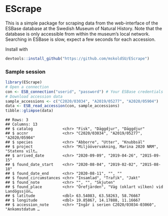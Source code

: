 EScrape
================

This is a simple package for scraping data from the web-interface of the
ESBase database at the Swedish Museum of Natural History. Note that the
database is only accessible from within the museum’s local network.
Searching in ESBase is slow, expect a few seconds for each accession.

Install with

``` r
devtools::install_github("https://github.com/mskoldSU/EScrape")
```

### Sample session

``` r
library(EScrape)
# Open a connection
con <- ESB_connection("userid", "password") # Your ESBase credentials
# Download accession data
sample_accessions <- c("C2020/03034", "A2019/05277", "A2020/05904")
data <- ESB_read_accession(con, sample_accessions)
tibble::glimpse(data)
```

    ## Rows: 3
    ## Columns: 13
    ## $ catalog             <chr> "Fisk", "Däggdjur", "Däggdjur"
    ## $ accnr               <chr> "C2020/03034", "A2019/05277", "A2020/05904"
    ## $ species             <chr> "Abborre", "Utter", "Knubbsäl"
    ## $ project             <chr> "Miljöövervakning, Marina 2020 NRM", "Statens vilt…
    ## $ arrived_date        <chr> "2020-09-09", "2019-04-26", "2015-09-15"
    ## $ found_date_start    <chr> "2020-08-04", "2019-02-02", "2015-08-18"
    ## $ found_date_end      <chr> "2020-08-11", "", ""
    ## $ found_circumstances <chr> "Insamlad", "Trafik", "Jakt"
    ## $ found_note          <chr> "", "", "Skjuten"
    ## $ found_place         <chr> "Örefjärden", "Väg (oklart vilken) vid Landögssjön…
    ## $ latitude            <dbl> 63.54083, 63.58263, 58.76667
    ## $ longitude           <dbl> 19.85867, 14.17888, 11.16667
    ## $ accession_note      <chr> "Ingår i serien C2020/03034-03060", "Ankomstdatum …

